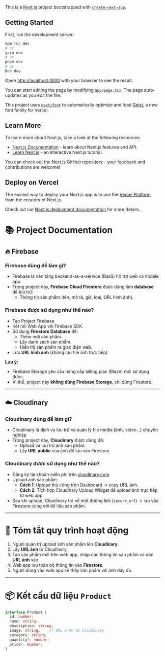 This is a [Next.js](https://nextjs.org) project bootstrapped with [`create-next-app`](https://nextjs.org/docs/app/api-reference/cli/create-next-app).

## Getting Started

First, run the development server:

```bash
npm run dev
# or
yarn dev
# or
pnpm dev
# or
bun dev
```

Open [http://localhost:3000](http://localhost:3000) with your browser to see the result.

You can start editing the page by modifying `app/page.tsx`. The page auto-updates as you edit the file.

This project uses [`next/font`](https://nextjs.org/docs/app/building-your-application/optimizing/fonts) to automatically optimize and load [Geist](https://vercel.com/font), a new font family for Vercel.

## Learn More

To learn more about Next.js, take a look at the following resources:

- [Next.js Documentation](https://nextjs.org/docs) - learn about Next.js features and API.
- [Learn Next.js](https://nextjs.org/learn) - an interactive Next.js tutorial.

You can check out [the Next.js GitHub repository](https://github.com/vercel/next.js) - your feedback and contributions are welcome!

## Deploy on Vercel

The easiest way to deploy your Next.js app is to use the [Vercel Platform](https://vercel.com/new?utm_medium=default-template&filter=next.js&utm_source=create-next-app&utm_campaign=create-next-app-readme) from the creators of Next.js.

Check out our [Next.js deployment documentation](https://nextjs.org/docs/app/building-your-application/deploying) for more details.

# 📚 Project Documentation

## 🔥 Firebase

### Firebase dùng để làm gì?

- Firebase là nền tảng backend-as-a-service (BaaS) hỗ trợ web và mobile app.
- Trong project này, **Firebase Cloud Firestore** được dùng làm **database** để lưu trữ:
  - Thông tin sản phẩm (tên, mô tả, giá, loại, URL hình ảnh).

### Firebase được sử dụng như thế nào?

- Tạo Project Firebase.
- Kết nối Web App với Firebase SDK.
- Sử dụng **Firestore Database** để:
  - Thêm mới sản phẩm.
  - Lấy danh sách sản phẩm.
  - Hiển thị sản phẩm ra giao diện web.
- Lưu **URL hình ảnh** (không lưu file ảnh trực tiếp).

**Lưu ý:**  
- Firebase Storage yêu cầu nâng cấp billing plan (Blaze) mới sử dụng được.  
- Vì thế, project này **không dùng Firebase Storage**, chỉ dùng Firestore.

---

## ☁️ Cloudinary

### Cloudinary dùng để làm gì?

- Cloudinary là dịch vụ lưu trữ và quản lý file media (ảnh, video...) chuyên nghiệp.
- Trong project này, **Cloudinary** được dùng để:
  - Upload và lưu trữ ảnh sản phẩm.
  - Lấy **URL public** của ảnh để lưu vào Firestore.

### Cloudinary được sử dụng như thế nào?

- Đăng ký tài khoản miễn phí trên [cloudinary.com](https://cloudinary.com/).
- Upload ảnh sản phẩm:
  - **Cách 1**: Upload thủ công trên Dashboard → copy URL ảnh.
  - **Cách 2**: Tích hợp Cloudinary Upload Widget để upload ảnh trực tiếp từ web app.
- Sau khi upload, Cloudinary trả về một đường link (`secure_url`) → lưu vào Firestore cùng với dữ liệu sản phẩm.

---

# 🚀 Tóm tắt quy trình hoạt động

1. Người quản trị upload ảnh sản phẩm lên **Cloudinary**.
2. Lấy **URL ảnh** từ Cloudinary.
3. Tạo sản phẩm mới trên web app, nhập các thông tin sản phẩm và dán **URL ảnh** vào.
4. Web app lưu toàn bộ thông tin vào **Firestore**.
5. Người dùng vào web app sẽ thấy sản phẩm với ảnh đầy đủ.

---

# 📦 Kết cấu dữ liệu `Product`

```typescript
interface Product {
  id: number;
  name: string;
  description: string;
  image: string;    // URL ảnh từ Cloudinary
  category: string;
  quantity?: number;
  price?: number;
}
